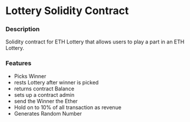 # Lottery Solidity Contract

### Description 
Solidity contract for ETH Lottery that allows users to play a part in an ETH Lottery.

### Features 
- Picks Winner 
- rests Lottery after winner is picked
- returns contract Balance 
- sets up a contract admin 
- send the Winner the Ether
- Hold on to 10% of all transaction as revenue 
- Generates Random Number


